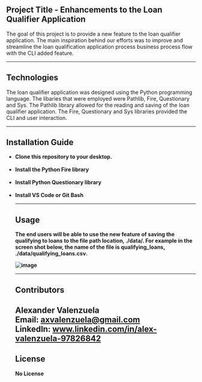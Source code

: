 ## Project Title - Enhancements to the Loan Qualifier Application

The goal of this project is to provide a new feature to the loan qualifier application.  The main inspiration behind our efforts was to improve and streamline the loan qualification application process business process flow with the CLI added feature.       

---

## Technologies

The loan qualifier application was designed using the Python programming language.  The libaries that were employed were Pathlib, Fire, Questionary and Sys.  The Pathlib library allowed for the reading and saving of the loan qualifier application.  The Fire, Questionary and Sys libraries provided the CLI and user interaction. 

---

## Installation Guide
<ul>
  <li><b>Clone this repository to your desktop.<br></li>
<br>
  <li><b>Install the Python Fire library<br></li>
<br>
  <li><b>Install Python Questionary library</b></li><br>
  <li><b>Install VS Code or Git Bash</b><br></li>
  
---

## Usage
The end users will be able to use the new feature of saving the qualifying to loans to the file path location, ./data/.  For example in the screen shot below, the name of the file is qualifying_loans, ./data/qualifying_loans.csv.

![image](https://user-images.githubusercontent.com/111409358/194731819-1bc53b45-90e3-4ba4-becc-330a185ea7ea.png)

---

## Contributors

Alexander Valenzuela<br>
Email: axvalenzuela@gmail.com<br>
LinkedIn: www.linkedin.com/in/alex-valenzuela-97826842
---

## License

No License

